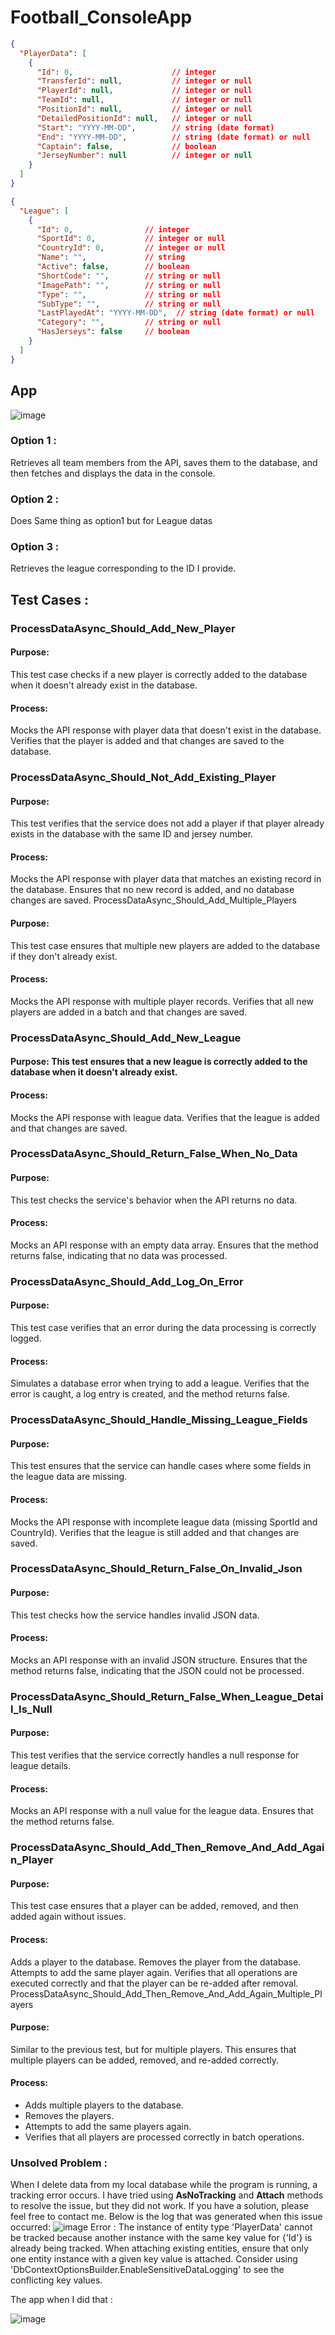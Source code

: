 # Football_ConsoleApp
```json
{
  "PlayerData": [
    {
      "Id": 0,                      // integer
      "TransferId": null,           // integer or null
      "PlayerId": null,             // integer or null
      "TeamId": null,               // integer or null
      "PositionId": null,           // integer or null
      "DetailedPositionId": null,   // integer or null
      "Start": "YYYY-MM-DD",        // string (date format)
      "End": "YYYY-MM-DD",          // string (date format) or null
      "Captain": false,             // boolean
      "JerseyNumber": null          // integer or null
    }
  ]
}

{
  "League": [
    {
      "Id": 0,                // integer
      "SportId": 0,           // integer or null
      "CountryId": 0,         // integer or null
      "Name": "",             // string
      "Active": false,        // boolean
      "ShortCode": "",        // string or null
      "ImagePath": "",        // string or null
      "Type": "",             // string or null
      "SubType": "",          // string or null
      "LastPlayedAt": "YYYY-MM-DD",  // string (date format) or null
      "Category": "",         // string or null
      "HasJerseys": false     // boolean
    }
  ]
}
```
## App
![image](https://github.com/user-attachments/assets/b39abbb0-b742-442c-a4a9-d2a99b64d0eb)

### Option 1 : 
Retrieves all team members from the API, saves them to the database, and then fetches and displays the data in the console.
### Option 2 :
Does Same thing as option1 but for League datas 
### Option 3 : 
Retrieves the league corresponding to the ID I provide.

## Test Cases : 
### ProcessDataAsync_Should_Add_New_Player

#### Purpose: 
This test case checks if a new player is correctly added to the database when it doesn't already exist in the database.
#### Process:
Mocks the API response with player data that doesn't exist in the database.
Verifies that the player is added and that changes are saved to the database.

### ProcessDataAsync_Should_Not_Add_Existing_Player

#### Purpose:
This test verifies that the service does not add a player if that player already exists in the database with the same ID and jersey number.
#### Process:
Mocks the API response with player data that matches an existing record in the database.
Ensures that no new record is added, and no database changes are saved.
ProcessDataAsync_Should_Add_Multiple_Players

#### Purpose:
This test case ensures that multiple new players are added to the database if they don't already exist.
#### Process:
Mocks the API response with multiple player records.
Verifies that all new players are added in a batch and that changes are saved.

### ProcessDataAsync_Should_Add_New_League

#### Purpose: This test ensures that a new league is correctly added to the database when it doesn't already exist.
#### Process:
Mocks the API response with league data.
Verifies that the league is added and that changes are saved.

### ProcessDataAsync_Should_Return_False_When_No_Data

#### Purpose:
This test checks the service's behavior when the API returns no data.
#### Process:
Mocks an API response with an empty data array.
Ensures that the method returns false, indicating that no data was processed.
### ProcessDataAsync_Should_Add_Log_On_Error

#### Purpose: 
This test case verifies that an error during the data processing is correctly logged.
#### Process:
Simulates a database error when trying to add a league.
Verifies that the error is caught, a log entry is created, and the method returns false.

### ProcessDataAsync_Should_Handle_Missing_League_Fields

#### Purpose:
This test ensures that the service can handle cases where some fields in the league data are missing.
#### Process:
Mocks the API response with incomplete league data (missing SportId and CountryId).
Verifies that the league is still added and that changes are saved.

### ProcessDataAsync_Should_Return_False_On_Invalid_Json

#### Purpose: 
This test checks how the service handles invalid JSON data.
#### Process:
Mocks an API response with an invalid JSON structure.
Ensures that the method returns false, indicating that the JSON could not be processed.

### ProcessDataAsync_Should_Return_False_When_League_Detail_Is_Null

#### Purpose:
This test verifies that the service correctly handles a null response for league details.
#### Process:
Mocks an API response with a null value for the league data.
Ensures that the method returns false.

### ProcessDataAsync_Should_Add_Then_Remove_And_Add_Again_Player

#### Purpose:
This test case ensures that a player can be added, removed, and then added again without issues.
#### Process:
Adds a player to the database.
Removes the player from the database.
Attempts to add the same player again.
Verifies that all operations are executed correctly and that the player can be re-added after removal.
ProcessDataAsync_Should_Add_Then_Remove_And_Add_Again_Multiple_Players

#### Purpose:
Similar to the previous test, but for multiple players. This ensures that multiple players can be added, removed, and re-added correctly.
#### Process:
- Adds multiple players to the database.
- Removes the players.
- Attempts to add the same players again.
- Verifies that all players are processed correctly in batch operations.



### Unsolved Problem : 

When I delete data from my local database while the program is running, a tracking error occurs. I have tried using  **AsNoTracking** and **Attach** methods to resolve the issue, but they did not work. If you have a solution, please feel free to contact me. Below is the log that was generated when this issue occurred:
![image](https://github.com/user-attachments/assets/f21c94e1-8e90-4657-896b-8f1966f6102c)
Error : The instance of entity type 'PlayerData' cannot be tracked because another instance with the same key value for {'Id'} is already being tracked. When attaching existing entities, ensure that only one entity instance with a given key value is attached. Consider using 'DbContextOptionsBuilder.EnableSensitiveDataLogging' to see the conflicting key values.

The app when I did that : 

![image](https://github.com/user-attachments/assets/fae7686f-baad-47f8-8307-096626592f06)



